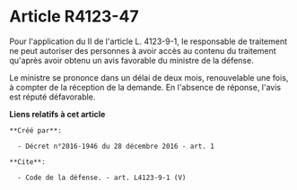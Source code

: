 # Article R4123-47

Pour l'application du II de l'article L. 4123-9-1, le responsable de traitement ne peut autoriser des personnes à avoir accès
au contenu du traitement qu'après avoir obtenu un avis favorable du ministre de la défense. 

Le ministre se prononce dans un délai de deux mois, renouvelable une fois, à compter de la réception de la demande. En
l'absence de réponse, l'avis est réputé défavorable.

**Liens relatifs à cet article**

	**Créé par**:

	  - Décret n°2016-1946 du 28 décembre 2016 - art. 1

	**Cite**:

	  - Code de la défense. - art. L4123-9-1 (V)
